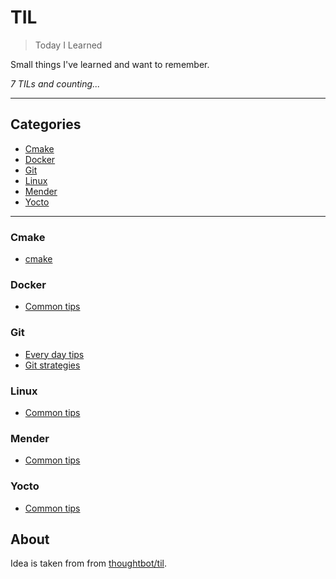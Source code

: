 # TIL

> Today I Learned

Small things I've learned and want to remember.

_7 TILs and counting..._

---

## Categories

* [Cmake](#cmake)
* [Docker](#docker)
* [Git](#git)
* [Linux](#linux)
* [Mender](#mender)
* [Yocto](#yocto)

---

### Cmake

* [cmake](cmake/books.md)

### Docker

* [Common tips](docker/common.md)

### Git

* [Every day tips](git/everyday-tips.md)
* [Git strategies](git/git-strategies.md)

### Linux

* [Common tips](linux/common.md)

### Mender

* [Common tips](mender/common.md)

### Yocto

* [Common tips](yocto/common.md)

## About

Idea is taken from from [thoughtbot/til](https://github.com/thoughtbot/til).

